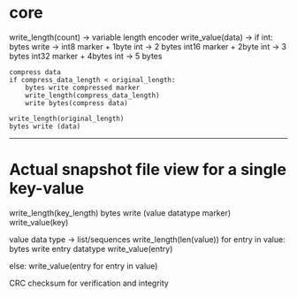 # core
write_length(count) -> variable length encoder
write_value(data) ->
    if int:
        bytes write -> 
            int8 marker + 1byte int -> 2 bytes
            int16 marker + 2byte int -> 3 bytes
            int32 marker + 4bytes int -> 5 bytes

    compress data
    if compress_data_length < original_length:
        bytes write compressed marker
        write_length(compress_data_length)
        write bytes(compress data)
    
    write_length(original_length)
    bytes write (data)
________________________________________________________

# Actual snapshot file view for a single key-value
write_length(key_length)
bytes write (value datatype marker)
write_value(key)

value data type -> list/sequences
    write_length(len(value))
    for entry in value:
        bytes write entry datatype
        write_value(entry)

else:
    write_value(entry for entry in value)

CRC checksum for verification and integrity